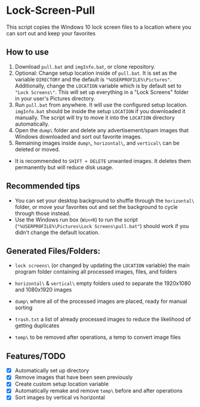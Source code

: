 # Lock-Screen-Pull
This script copies the Windows 10 lock screen files to a location where you can sort out and keep your favorites


## How to use
1. Download `pull.bat` and `imgInfo.bat`, or clone repository. 
2. Optional: Change setup location inside of `pull.bat`. It is set as the variable `DIRECTORY` and the default is `"%USERPROFILE%\Pictures"`. Additionally, change the `LOCATION` variable which is by default set to `"Lock Screens\"`. This will set up everything in a "Lock Screens" folder in your user's Pictures directory. 
3. Run `pull.bat` from anywhere. It will use the configured setup location. `imgInfo.bat` should be inside the setup `LOCATION` if you downloaded it manually. The script will try to move it into the `LOCATION` directory automatically. 
4. Open the `dump\` folder and delete any advertisement/spam images that Windows downloaded and sort out favorite images. 
5. Remaining images inside `dump\`, `horizontal\`, and `vertical\` can be deleted or moved. 
- It is recommended to `SHIFT + DELETE` unwanted images. It deletes them permanently but will reduce disk usage. 

## Recommended tips
- You can set your desktop background to shuffle through the `horizontal\` folder, or move your favorites out and set the background to cycle through those instead. 
- Use the Windows run box (`Win+R`) to run the script (`"%USERPROFILE%\Pictures\Lock Screens\pull.bat"`) should work if you didn't change the default location. 

## Generated Files/Folders:
- `lock screens\` (or changed by updating the `LOCATION` variable)
the main program folder containing all processed images, files, and folders  

- `horizontal\` & `vertical\`
empty folders used to separate the 1920x1080 and 1080x1920 images  

- `dump\`
where all of the processed images are placed, ready for manual sorting  

- `trash.txt`
a list of already processed images to reduce the likelihood of getting duplicates  

- `temp\`
to be removed after operations, a temp to convert image files  


## Features/TODO
- [x] Automatically set up directory
- [x] Remove images that have been seen previously
- [x] Create custom setup location variable
- [x] Automatically remake and remove `temp\` before and after operations
- [x] Sort images by vertical vs horizontal
